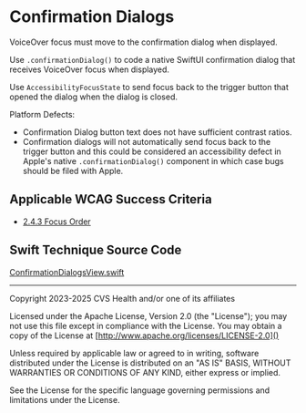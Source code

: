 # Confirmation Dialogs
VoiceOver focus must move to the confirmation dialog when displayed. 

Use `.confirmationDialog()` to code a native SwiftUI confirmation dialog that receives VoiceOver focus when displayed.           

Use `AccessibilityFocusState` to send focus back to the trigger button that opened the dialog when the dialog is closed.            


Platform Defects:
- Confirmation Dialog button text does not have sufficient contrast ratios.
- Confirmation dialogs will not automatically send focus back to the trigger button and this could be considered an accessibility defect in Apple's native `.confirmationDialog()` component in which case bugs should be filed with Apple.
     

## Applicable WCAG Success Criteria
- [2.4.3 Focus Order](https://www.w3.org/WAI/WCAG22/Understanding/focus-order)

## Swift Technique Source Code
[ConfirmationDialogsView.swift](../iOSswiftUIa11yTechniques/ConfirmationDialogsView.swift)

----

Copyright 2023-2025 CVS Health and/or one of its affiliates

Licensed under the Apache License, Version 2.0 (the "License");
you may not use this file except in compliance with the License.
You may obtain a copy of the License at
[http://www.apache.org/licenses/LICENSE-2.0]()

Unless required by applicable law or agreed to in writing, software
distributed under the License is distributed on an "AS IS" BASIS,
WITHOUT WARRANTIES OR CONDITIONS OF ANY KIND, either express or implied.

See the License for the specific language governing permissions and
limitations under the License.

